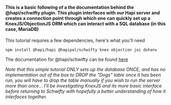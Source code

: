 <h4>This is a basic following of a the documentation behind the @hapi/schwifty plugin.  This plugin interfaces with our Hapi server and creates a connection point through which one can quickly set up a KnexJS/ObjectionJS ORM which can interact with a SQL database (in this case, MariaDB)</h4>

This tutorial requires a few dependencies, here's what you'll need

`npm install @hapi/hapi @hapipal/schwifty knex objection joi dotenv`

<p>The documentation for @hapi/schwifty can be found <a href="https://hapipal.com/docs/schwifty">here</a></p>

_Note that this simple tutorial ONLY sets up the database ONCE, and has no implementation out of the box to DROP the "Dogs" table once it has been run, you will have to drop the table manually if you wish to run the server more than once... I'll be investigating KnexJS and its more basic interface before returning to Schwifty with hopefully a better understanding of how it interfaces together._
